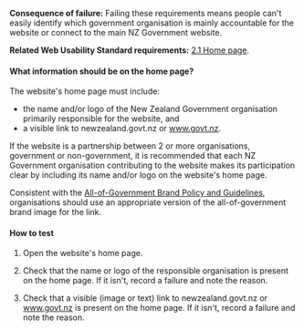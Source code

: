 
**Consequence of failure:** Failing these requirements means people can't easily identify which government organisation is mainly accountable for the website or connect to the main NZ Government website.

**Related Web Usability Standard requirements:** [2.1 Home page](https://webtoolkit.govt.nz/standards/web-usability-standard/#home-page-links).

<div class="details" markdown="1">

#### What information should be on the home page?

The website's home page must include:

* the name and/or logo of the New Zealand Government organisation primarily responsible for the website, and
* a visible link to newzealand.govt.nz or www.govt.nz.

If the website is a partnership between 2 or more organisations, government or non-government, it is recommended that each NZ Government organisation contributing to the website makes its participation clear by including its name and/or logo on the website's home page.

Consistent with the [All-of-Government Brand Policy and Guidelines](http://www.ssc.govt.nz/govt-brand), organisations should use an appropriate version of the all-of-government brand image for the link.

</div>

#### How to test

1. Open the website's home page.

2. Check that the name or logo of the responsible organisation is present on the home page. If it isn't, record a failure and note the reason.

3. Check that a visible (image or text) link to newzealand.govt.nz or www.govt.nz is present on the home page. If it isn't, record a failure and note the reason.
